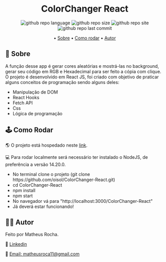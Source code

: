 <h1 align="center">ColorChanger React</h1>

<p align="center">
<img alt="github repo language" src="https://img.shields.io/github/languages/top/oisol/ColorChanger-React"/>
<img alt="github repo size" src="https://img.shields.io/github/repo-size/oisol/colorchanger-react"/>
<img alt="github repo site" src="https://img.shields.io/website?down_color=red&down_message=offline&up_color=green&up_message=online&url=https%3A%2F%2Foisol.github.io%2FColorChanger-React%2F"/>
<img alt="github repo last commit" src="https://img.shields.io/github/last-commit/oisol/colorchanger-react?color=yellow"/>
</p>

<p align="center">
 • <a href="#-sobre">Sobre</a> •
 <a href="#-como-rodar">Como rodar</a> •
 <a href="#-autor">Autor</a> 
</p>

<h2>📌 Sobre</h2>

<p>A função desse app é gerar cores aleatórias e mostrá-las no background, gerar seu código em RGB e Hexadecimal para ser feito a cópia com clique. O 
projeto é desenvolvido em React JS, foi criado com objetivo de praticar alguns conceitos de programação sendo alguns deles:<br/>
<ul>
<li>Manipulação de DOM
<li>React Hooks
<li>Fetch API
<li>Css
<li>Lógica de programação
</ul>
</p>

<h2>🕹 Como Rodar</h2>
<p>🌎 O projeto está hospedado neste <a href="https://oisol.github.io/ColorChanger-React/" target="_blank">link</a>.</p>

<p>💻 Para rodar localmente será necessário ter instalado o NodeJS, de preferência a versão 14.20.0.
<ul> 
<li> No terminal clone o projeto (git clone https://github.com/oisol/ColorChanger-React.git)
<li> cd ColorChanger-React
<li> npm install
<li> npm start
<li> No navegador vá para "http://localhost:3000/ColorChanger-React"
<li> Já deverá estar funcionando!
</ul>


<h2>👩‍💻 Autor</h2>

<p>Feito por Matheus Rocha.</p>
<p>🔎 <a href="https://www.linkedin.com/in/matheus-rocha-201263184/">Linkedin</a></p>
<p>📧 <a href="mailto:matheusroca11@gmail.com">Email: matheusroca11@gmail.com</a></p>


